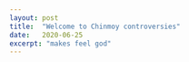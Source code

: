 ```yaml
---
layout: post
title:  "Welcome to Chinmoy controversies"
date:   2020-06-25
excerpt: "makes feel god"
---
```

